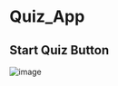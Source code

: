 # Quiz_App

## Start Quiz Button
![image](https://github.com/MokatilDev/Quiz-app/assets/115933192/4250cb11-c0fc-457c-a209-0a25d50c42a2)


